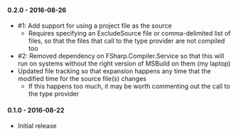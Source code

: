 #### 0.2.0 - 2016-08-26
* #1: Add support for using a project file as the source
    * Requires specifying an ExcludeSource file or comma-delimited list of
      files, so that the files that call to the type provider are not compiled
      too
* #2: Removed dependency on FSharp.Compiler.Service so that this will run on
  systems without the right version of MSBuild on them (my laptop)
* Updated file tracking so that expansion happens any time that the modified
  time for the source file(s) changes
  * If this happens too much, it may be worth commenting out the call to the
    type provider

#### 0.1.0 - 2016-08-22
* Initial release
